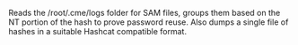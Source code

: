 Reads the /root/.cme/logs folder for SAM files, groups them based on the NT portion of the hash to
prove password reuse. Also dumps a single file of hashes in a suitable Hashcat compatible format.
